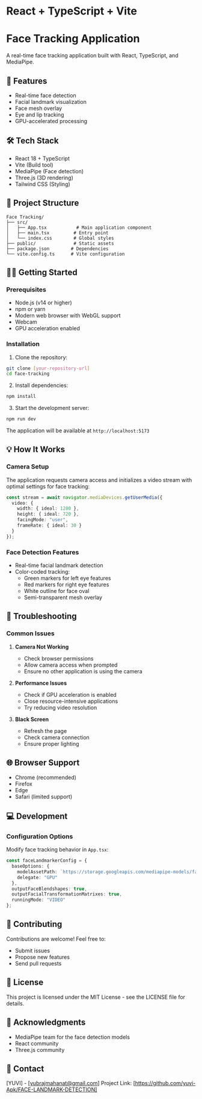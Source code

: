 # React + TypeScript + Vite

# Face Tracking Application

A real-time face tracking application built with React, TypeScript, and MediaPipe.

## 🚀 Features

- Real-time face detection
- Facial landmark visualization
- Face mesh overlay
- Eye and lip tracking
- GPU-accelerated processing

## 🛠️ Tech Stack

- React 18 + TypeScript
- Vite (Build tool)
- MediaPipe (Face detection)
- Three.js (3D rendering)
- Tailwind CSS (Styling)

## 📁 Project Structure

```
Face Tracking/
├── src/
│   ├── App.tsx           # Main application component
│   ├── main.tsx         # Entry point
│   └── index.css        # Global styles
├── public/              # Static assets
├── package.json        # Dependencies
└── vite.config.ts      # Vite configuration
```

## 🏃‍♂️ Getting Started

### Prerequisites

- Node.js (v14 or higher)
- npm or yarn
- Modern web browser with WebGL support
- Webcam
- GPU acceleration enabled

### Installation

1. Clone the repository:
```bash
git clone [your-repository-url]
cd face-tracking
```

2. Install dependencies:
```bash
npm install
```

3. Start the development server:
```bash
npm run dev
```

The application will be available at `http://localhost:5173`

## 💡 How It Works

### Camera Setup
The application requests camera access and initializes a video stream with optimal settings for face tracking:

```typescript
const stream = await navigator.mediaDevices.getUserMedia({
  video: {
    width: { ideal: 1280 },
    height: { ideal: 720 },
    facingMode: "user",
    frameRate: { ideal: 30 }
  }
});
```

### Face Detection Features
- Real-time facial landmark detection
- Color-coded tracking:
  - Green markers for left eye features
  - Red markers for right eye features
  - White outline for face oval
  - Semi-transparent mesh overlay

## 🔧 Troubleshooting

### Common Issues

1. **Camera Not Working**
   - Check browser permissions
   - Allow camera access when prompted
   - Ensure no other application is using the camera

2. **Performance Issues**
   - Check if GPU acceleration is enabled
   - Close resource-intensive applications
   - Try reducing video resolution

3. **Black Screen**
   - Refresh the page
   - Check camera connection
   - Ensure proper lighting

## 🌐 Browser Support

- Chrome (recommended)
- Firefox
- Edge
- Safari (limited support)

## 💻 Development

### Configuration Options

Modify face tracking behavior in `App.tsx`:

```typescript
const faceLandmarkerConfig = {
  baseOptions: {
    modelAssetPath: `https://storage.googleapis.com/mediapipe-models/face_landmarker/face_landmarker/float16/1/face_landmarker.task`,
    delegate: "GPU"
  },
  outputFaceBlendshapes: true,
  outputFacialTransformationMatrixes: true,
  runningMode: "VIDEO"
};
```

## 🤝 Contributing

Contributions are welcome! Feel free to:
- Submit issues
- Propose new features
- Send pull requests

## 📝 License

This project is licensed under the MIT License - see the LICENSE file for details.

## 🙏 Acknowledgments

- MediaPipe team for the face detection models
- React community
- Three.js community

## 📧 Contact

[YUVI] - [yubrajmahanat@gmail.com]
Project Link: [https://github.com/yuvi-Apk/FACE-LANDMARK-DETECTION]
